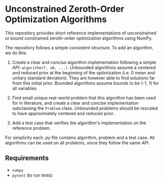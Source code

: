 # Unconstrained Zeroth-Order Optimization Algorithms

This repository provides short reference implementations of unconstrained or bound constrained zeroth-order optimization algorithms using NumPy.

The repository follows a simple consistent structure. To add an algorithm, we do this:

1. Create a clear and concise algorithm implementation following a simple API: `algorithm(f, x0, ...)`. Unbounded algorithms assume a centered and reduced prior at the beginning of the optimization (i.e. 0 mean and unitary standard deviation). They are however able to find solutions far from this initial prior. Bounded algorithms assume bounds to be (-1, 1) for all variables.

2. Find small unique real-world problem that this algorithm has been used for in literature, and create a clear and concise implementation subclassing the `Problem` class. Unbounded problems should be rescaled to have approximately centered and reduced prior.

3. Add a test case that verifies the algorithm's implementation on the reference problem.

For simplicity each .py file contains algorithm, problem and a test case. All algorithms can be used on all problems, since they follow the same API.

## Requirements

- `numpy`
- `pytest` (to run tests)
